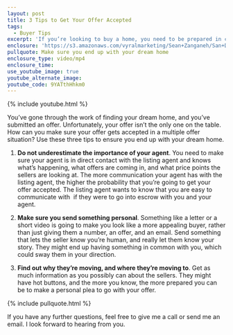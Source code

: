 ```yaml
---
layout: post
title: 3 Tips to Get Your Offer Accepted
tags:
  - Buyer Tips
excerpt: 'If you’re looking to buy a home, you need to be prepared in case of a multiple offer situation. Use these three tips to make sure both you and your offer stand out.'
enclosure: 'https://s3.amazonaws.com/vyralmarketing/Sean+Zanganeh/San+Diego%2C+CA+Real+Estate++How+to+stand+out+in+a+multiple+offer+situation.mp4'
pullquote: Make sure you end up with your dream home
enclosure_type: video/mp4
enclosure_time:
use_youtube_image: true
youtube_alternate_image:
youtube_code: 9YATthHhkm0
---
```



{% include youtube.html %}

You’ve gone through the work of finding your dream home, and you’ve submitted an offer. Unfortunately, your offer isn’t the only one on the table. How can you make sure your offer gets accepted in a multiple offer situation? Use these three tips to ensure you end up with your dream home.&nbsp;

1.  **Do not underestimate the importance of your agent**. You need to make sure your agent is in direct contact with the listing agent and knows what’s happening, what offers are coming in, and what price points the sellers are looking at. The more communication your agent has with the listing agent, the higher the probability that you’re going to get your offer accepted. The listing agent wants to know that you are easy to communicate with &nbsp;if they were to go into escrow with you and your agent.

2.  **Make sure you send something personal**. Something like a letter or a short video is going to make you look like a more appealing buyer, rather than just giving them a number, an offer, and an email. Send something that lets the seller know you’re human, and really let them know your story. They might end up having something in common with you, which could sway them in your direction.

3.  **Find out why they’re moving, and where they’re moving to**. Get as much information as you possibly can about the sellers. They might have hot buttons, and the more you know, the more prepared you can be to make a personal plea to go with your offer.&nbsp;

{% include pullquote.html %}

If you have any further questions, feel free to give me a call or send me an email. I look forward to hearing from you.